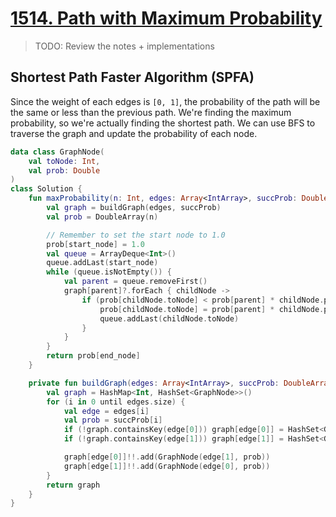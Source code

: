 # [1514. Path with Maximum Probability](https://leetcode.com/problems/path-with-maximum-probability/description/)

> TODO: Review the notes + implementations

## Shortest Path Faster Algorithm (SPFA)
Since the weight of each edges is `[0, 1]`, the probability of the path will be the same or less than the previous path. We're finding the maximum probability, so we're actually finding the shortest path. We can use BFS to traverse the graph and update the probability of each node.

```kotlin
data class GraphNode(
    val toNode: Int,
    val prob: Double
)
class Solution {
    fun maxProbability(n: Int, edges: Array<IntArray>, succProb: DoubleArray, start_node: Int, end_node: Int): Double {
        val graph = buildGraph(edges, succProb)
        val prob = DoubleArray(n)

        // Remember to set the start node to 1.0
        prob[start_node] = 1.0
        val queue = ArrayDeque<Int>()
        queue.addLast(start_node)
        while (queue.isNotEmpty()) {
            val parent = queue.removeFirst()
            graph[parent]?.forEach { childNode ->
                if (prob[childNode.toNode] < prob[parent] * childNode.prob) {
                    prob[childNode.toNode] = prob[parent] * childNode.prob
                    queue.addLast(childNode.toNode)
                }
            }
        }
        return prob[end_node]
    }

    private fun buildGraph(edges: Array<IntArray>, succProb: DoubleArray): HashMap<Int, HashSet<GraphNode>> {
        val graph = HashMap<Int, HashSet<GraphNode>>()
        for (i in 0 until edges.size) {
            val edge = edges[i]
            val prob = succProb[i]
            if (!graph.containsKey(edge[0])) graph[edge[0]] = HashSet<GraphNode>()
            if (!graph.containsKey(edge[1])) graph[edge[1]] = HashSet<GraphNode>()

            graph[edge[0]]!!.add(GraphNode(edge[1], prob))
            graph[edge[1]]!!.add(GraphNode(edge[0], prob))
        }
        return graph
    }
}
```